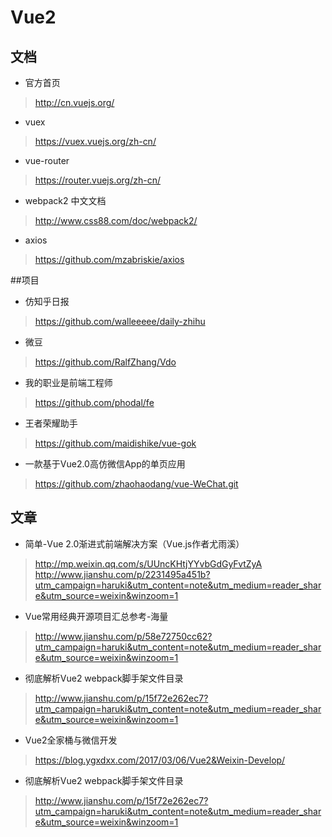 # Vue2

## 文档
* 官方首页
> http://cn.vuejs.org/
* vuex
> https://vuex.vuejs.org/zh-cn/
* vue-router
> https://router.vuejs.org/zh-cn/
* webpack2 中文文档
> http://www.css88.com/doc/webpack2/
* axios
> https://github.com/mzabriskie/axios

##项目
* 仿知乎日报
> https://github.com/walleeeee/daily-zhihu
* 微豆
> https://github.com/RalfZhang/Vdo
* 我的职业是前端工程师
> https://github.com/phodal/fe
* 王者荣耀助手
> https://github.com/maidishike/vue-gok
* 一款基于Vue2.0高仿微信App的单页应用
> https://github.com/zhaohaodang/vue-WeChat.git


## 文章

* 简单-Vue 2.0渐进式前端解决方案（Vue.js作者尤雨溪）
>	http://mp.weixin.qq.com/s/UUncKHtjYYvbGdGyFvtZyA
> http://www.jianshu.com/p/2231495a451b?utm_campaign=haruki&utm_content=note&utm_medium=reader_share&utm_source=weixin&winzoom=1
* Vue常用经典开源项目汇总参考-海量
> http://www.jianshu.com/p/58e72750cc62?utm_campaign=haruki&utm_content=note&utm_medium=reader_share&utm_source=weixin&winzoom=1
* 彻底解析Vue2 webpack脚手架文件目录
> http://www.jianshu.com/p/15f72e262ec7?utm_campaign=haruki&utm_content=note&utm_medium=reader_share&utm_source=weixin&winzoom=1
*	Vue2全家桶与微信开发
> https://blog.ygxdxx.com/2017/03/06/Vue2&Weixin-Develop/
* 彻底解析Vue2 webpack脚手架文件目录
> http://www.jianshu.com/p/15f72e262ec7?utm_campaign=haruki&utm_content=note&utm_medium=reader_share&utm_source=weixin&winzoom=1
